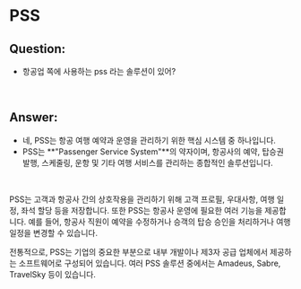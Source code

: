 # PSS

## Question:

- 항공업 쪽에 사용하는 pss 라는 솔루션이 있어?

<br>

## Answer:

- 네, PSS는 항공 여행 예약과 운영을 관리하기 위한 핵심 시스템 중 하나입니다. 
- PSS는 **"Passenger Service System"**의 약자이며, 항공사의 예약, 탑승권 발행, 스케줄링, 운항 및 기타 여행 서비스를 관리하는 종합적인 솔루션입니다.

<br>

PSS는 고객과 항공사 간의 상호작용을 관리하기 위해 고객 프로필, 우대사항, 여행 일정, 좌석 할당 등을 저장합니다. 또한 PSS는 항공사 운영에 필요한 여러 기능을 제공합니다. 예를 들어, 항공사 직원이 예약을 수정하거나 승객의 탑승 승인을 처리하거나 여행 일정을 변경할 수 있습니다.

전통적으로, PSS는 기업의 중요한 부분으로 내부 개발이나 제3자 공급 업체에서 제공하는 소프트웨어로 구성되어 있습니다. 여러 PSS 솔루션 중에서는 Amadeus, Sabre, TravelSky 등이 있습니다.



